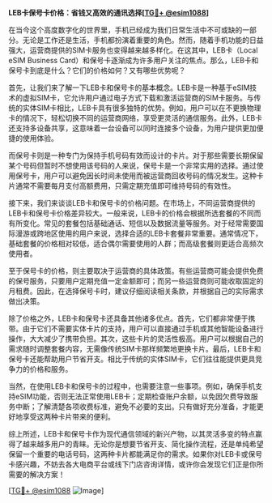 **LEB卡保号卡价格：省钱又高效的通讯选择[[TG💪+ @esim1088](https://t.me/s/esim1088)]**

在当今这个高度数字化的世界里，手机已经成为我们日常生活中不可或缺的一部分。无论是工作还是生活，手机都扮演着重要的角色。然而，随着手机功能的日益强大，运营商提供的SIM卡服务也变得越来越多样化。在这其中，LEB卡（Local eSIM Business Card）和保号卡逐渐成为许多用户关注的焦点。那么，LEB卡和保号卡到底是什么？它们的价格如何？又有哪些优势呢？

首先，让我们来了解一下LEB卡和保号卡的基本概念。LEB卡是一种基于eSIM技术的虚拟SIM卡，它允许用户通过电子方式下载和激活运营商的SIM卡服务。与传统的实体SIM卡相比，LEB卡具有很多独特的优势。例如，用户可以在不更换物理卡的情况下，轻松切换不同的运营商网络，享受更灵活的通信服务。此外，LEB卡还支持多设备共享，这意味着一台设备可以同时连接多个设备，为用户提供更加便捷的使用体验。

而保号卡则是一种专门为保持手机号码有效而设计的卡片。对于那些需要长期保留某个号码但暂时不想使用该号码的人来说，保号卡是一个非常实用的选择。通过使用保号卡，用户可以避免因长时间未使用而被运营商回收号码的情况发生。这种卡片通常不需要每月支付高额费用，只需定期充值即可维持号码的有效性。

接下来，我们来谈谈LEB卡和保号卡的价格问题。在市场上，不同运营商提供的LEB卡和保号卡价格差异较大。一般来说，LEB卡的价格会根据所选套餐的不同而有所变化。常见的套餐包括基础通话、短信以及数据流量等服务。对于经常需要国际漫游或跨地区使用的用户来说，选择合适的LEB卡套餐非常重要。通常情况下，基础套餐的价格相对较低，适合偶尔需要使用的人群；而高级套餐则更适合高频次使用者。

至于保号卡的价格，则主要取决于运营商的具体政策。有些运营商可能会提供免费的保号服务，只要用户定期充值一定金额即可；而另一些运营商则可能收取固定的月租费。因此，在选择保号卡时，建议仔细阅读相关条款，并根据自己的实际需求做出决策。

除了价格之外，LEB卡和保号卡还具备其他诸多优点。首先，它们都非常便于携带。由于它们不需要实体卡片的支持，用户可以直接通过手机或其他智能设备进行操作，大大减少了携带负担。其次，这些卡片的灵活性极高。用户可以根据自己的需求随时调整套餐内容，无需像传统SIM卡那样频繁地更换卡片。最后，LEB卡和保号卡还能帮助用户节省开支。相比于传统的实体SIM卡，它们往往能提供更具竞争力的价格和服务。

当然，在使用LEB卡和保号卡的过程中，也需要注意一些事项。例如，确保手机支持eSIM功能，否则无法正常使用LEB卡；定期检查账户余额，以免因欠费导致服务中断；了解清楚各项收费标准，避免不必要的支出。只有做好充分准备，才能更好地享受这两种卡片带来的便利。

综上所述，LEB卡和保号卡作为现代通信领域的新兴产物，以其灵活多变的特点赢得了越来越多用户的青睐。无论你是想要节省开支、简化操作流程，还是单纯希望保留一个重要的电话号码，这两种卡片都能满足你的需求。如果你对LEB卡或保号卡感兴趣，不妨去各大电商平台或线下门店咨询详情，或许你会发现它们正是你所需要的解决方案！

[[TG💪+ @esim1088](https://t.me/s/esim1088) ![Image](https://i.postimg.cc/4NQfJmqS/Snipaste-2025-05-13-00-14-12.png)]